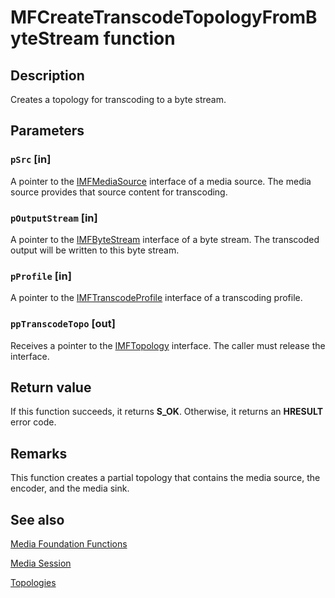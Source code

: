 # MFCreateTranscodeTopologyFromByteStream function

## Description

Creates a topology for transcoding to a byte stream.

## Parameters

### `pSrc` [in]

A pointer to the [IMFMediaSource](https://learn.microsoft.com/windows/desktop/api/mfidl/nn-mfidl-imfmediasource) interface of a media source. The media source provides that source content for transcoding.

### `pOutputStream` [in]

A pointer to the [IMFByteStream](https://learn.microsoft.com/windows/desktop/api/mfobjects/nn-mfobjects-imfbytestream) interface of a byte stream. The transcoded output will be written to this byte stream.

### `pProfile` [in]

A pointer to the [IMFTranscodeProfile](https://learn.microsoft.com/windows/desktop/api/mfidl/nn-mfidl-imftranscodeprofile) interface of a transcoding profile.

### `ppTranscodeTopo` [out]

Receives a pointer to the [IMFTopology](https://learn.microsoft.com/windows/desktop/api/mfidl/nn-mfidl-imftopology) interface. The caller must release the interface.

## Return value

If this function succeeds, it returns **S_OK**. Otherwise, it returns an **HRESULT** error code.

## Remarks

This function creates a partial topology that contains the media source, the encoder, and the media sink.

## See also

[Media Foundation Functions](https://learn.microsoft.com/windows/desktop/medfound/media-foundation-functions)

[Media Session](https://learn.microsoft.com/windows/desktop/medfound/media-session)

[Topologies](https://learn.microsoft.com/windows/desktop/medfound/topologies)